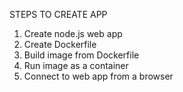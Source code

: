 STEPS TO CREATE APP

1) Create node.js web app
2) Create Dockerfile
3) Build image from Dockerfile
4) Run image as a container
5) Connect to web app from a browser

